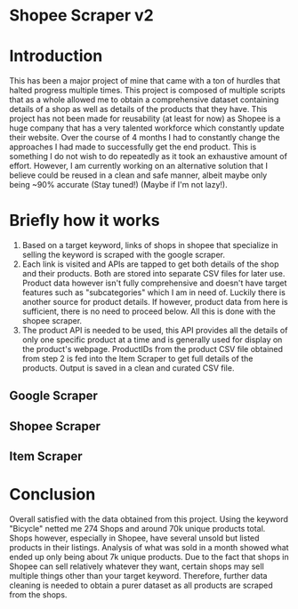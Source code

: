 # Shopee Scraper v2

# Introduction

This has been a major project of mine that came with a ton of hurdles that halted progress multiple times. This project is composed of multiple scripts that as a whole allowed me to obtain a comprehensive dataset containing details of a shop as well as details of the products that they have. This project has not been made for reusability (at least for now) as Shopee is a huge company that has a very talented workforce which constantly update their website. Over the course of 4 months I had to constantly change the approaches I had made to successfully get the end product. This is something I do not wish to do repeatedly as it took an exhaustive amount of effort. However, I am currently working on an alternative solution that I believe could be reused in a clean and safe manner, albeit maybe only being ~90% accurate (Stay tuned!) (Maybe if I'm not lazy!). 

# Briefly how it works
1. Based on a target keyword, links of shops in shopee that specialize in selling the keyword is scraped with the google scraper.
2. Each link is visited and APIs are tapped to get both details of the shop and their products. Both are stored into separate CSV files for later use. Product data however isn't fully comprehensive and doesn't have target features such as "subcategories" which I am in need of. Luckily there is another source for product details. If however, product data from here is sufficient, there is no need to proceed below. All this is done with the shopee scraper.
3. The product API is needed to be used, this API provides all the details of only one specific product at a time and is generally used for display on the product's webpage. ProductIDs from the product CSV file obtained from step 2 is fed into the Item Scraper to get full details of the products. Output is saved in a clean and curated CSV file.

## Google Scraper
## Shopee Scraper
## Item Scraper

# Conclusion
Overall satisfied with the data obtained from this project. Using the keyword "Bicycle" netted me 274 Shops and around 70k unique products total. Shops however, especially in Shopee, have several unsold but listed products in their listings. Analysis of what was sold in a month showed what ended up only being about 7k unique products. Due to the fact that shops in Shopee can sell relatively whatever they want, certain shops may sell multiple things other than your target keyword. Therefore, further data cleaning is needed to obtain a purer dataset as all products are scraped from the shops.
